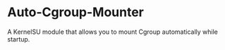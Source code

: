 # Auto-Cgroup-Mounter
A KernelSU module that allows you  to mount Cgroup  automatically while startup.
